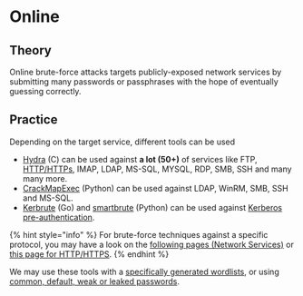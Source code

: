 # Online

## Theory

Online brute-force attacks targets publicly-exposed network services by submitting many passwords or passphrases with the hope of eventually guessing correctly.&#x20;

## Practice

Depending on the target service, different tools can be used&#x20;

* [Hydra](https://github.com/vanhauser-thc/thc-hydra) (C) can be used against **a lot (50+)** of services like FTP, [HTTP/HTTPs](../../../../web/web-vulnerabilities/server-side/brute-force.md), IMAP, LDAP, MS-SQL, MYSQL, RDP, SMB, SSH and many many more.
* [CrackMapExec](https://github.com/mpgn/CrackMapExec) (Python) can be used against LDAP, WinRM, SMB, SSH and MS-SQL.
* [Kerbrute](https://github.com/ropnop/kerbrute) (Go) and [smartbrute](https://github.com/ShutdownRepo/smartbrute) (Python) can be used against [Kerberos pre-authentication](../../../../ad/movement/kerberos/pre-auth-bruteforce.md).

{% hint style="info" %}
For brute-force techniques against a specific protocol, you may have a look on the [following pages (Network Services)](../../protocols/) or [this page for HTTP/HTTPS](../../../../web/web-vulnerabilities/server-side/brute-force.md).
{% endhint %}

We may use these tools with a [specifically generated wordlists](../generate-wordlists.md), or using [common, default, weak or leaked passwords](../default-weak-and-leaked-passwords.md).

